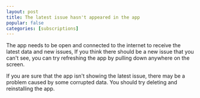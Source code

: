 ```yaml
---
layout: post
title: The latest issue hasn't appeared in the app
popular: false
categories: [subscriptions]
---
```

The app needs to be open and connected to the internet to receive the latest data and new issues, If you think there should be a new issue that you can't see, you can try refreshing the app by pulling down anywhere on the screen.

If you are sure that the app isn't showing the latest issue, there may be a problem caused by some corrupted data. You should try deleting and reinstalling the app.
